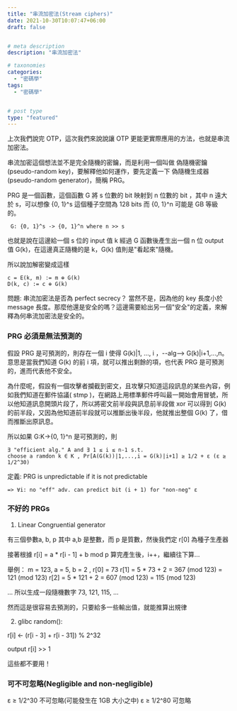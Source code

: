 ```yaml
---
title: "串流加密法(Stream ciphers)"
date: 2021-10-30T10:07:47+06:00
draft: false


# meta description
description: "串流加密法"

# taxonomies
categories:
  - "密碼學"
tags:
  - "密碼學"


# post type
type: "featured"
---
```

上次我們說完 OTP，這次我們來說說讓 OTP 更能更實際應用的方法，也就是串流加密法。

串流加密這個想法並不是完全隨機的密鑰，而是利用一個叫做 偽隨機密鑰(pseudo-random key)，要解釋他如何運作，要先定義一下 偽隨機生成器(pseudo-random generator)，簡稱 PRG。

PRG 是一個函數，這個函數 G 將 s 位數的 bit 映射到 n 位數的 bit ，其中 n 遠大於 s，可以想像 {0, 1}^s 這個種子空間為 128 bits 而 {0, 1}^n 可能是 GB 等級的。

```
 G: {0, 1}^s -> {0, 1}^n where n >> s
```

也就是說在這邊給一個 s 位的 input 值 k 經過 G 函數後產生出一個 n 位 output 值 G(k)，在這邊真正隨機的是 k，G(k) 值則是"看起來"隨機。

所以說加解密變成這樣
```
c = E(k, m) := m ⊕ G(k)
D(k, c) := c ⊕ G(k)
```

問題:
串流加密法是否為 perfect secrecy？
當然不是，因為他的 key 長度小於 message 長度。那麼他還是安全的嗎？這邊需要給出另一個"安全"的定義，來解釋為何串流加密法是安全的。

### PRG 必須是無法預測的

假設 PRG 是可預測的，則存在一個 i 使得 G(k)|1, ..., i
，--alg--> G(k)|i+1,...,n。
意思是當我們知道 G(k) 的前 i 項，就可以推出剩餘的項，也代表 PRG 是可預測的，進而代表他不安全。

為什麼呢，假設有一個攻擊者攔截到密文，且攻擊只知道這段訊息的某些內容，例如我們知道在郵件協議( stmp )，在網路上用標準郵件呼叫最一開始會用冒號，所以他知道訊息開頭片段了，所以將密文前半段與訊息前半段做 xor 可以得到 G(k) 的前半段，又因為他知道前半段就可以推斷出後半段，他就推出整個 G(k) 了，借而推斷出原訊息。

所以如果 G:K->{0, 1}^n 是可預測的，則
```
∃ "efficient alg." A and ∃ 1 ≤ i ≤ n-1 s.t. 
choose a ramdon k ∈ K , Pr[A(G(k))|1,...,i = G(k)|i+1] ≥ 1/2 + ε (ε ≥ 1/2^30)
```

定義:
PRG is unpredictable if it is not predictable
```
=> ∀i: no "eff" adv. can predict bit (i + 1) for "non-neg" ε
```

### 不好的 PRGs
1. Linear Congruential generator

有三個參數a, b, p 其中 a,b 是整數，而 p 是質數，然後我們定 r[0] 為種子生產器

接著根據 r[i] = a * r[i - 1] + b mod p
算完產生後，i++，繼續往下算...

舉例：
m = 123, a = 5, b = 2 , r[0] = 73
r[1] = 5 * 73 + 2 = 367 (mod 123) = 121 (mod 123)
r[2] = 5 * 121 + 2 =  607 (mod 123) = 115 (mod 123)

...
所以生成一段隨機數字 73, 121, 115, ...

然而這是很容易去預測的，只要給多一些輸出值，就能推算出規律

2. glibc random():

r[i] <- (r[i - 3] + r[i - 31]) % 2^32

output r[i] >> 1

這些都不要用！

### 可不可忽略(Negligible and non-negligible)



ε ≥ 1/2^30 不可忽略(可能發生在 1GB 大小之中)
ε ≥ 1/2^80 可忽略